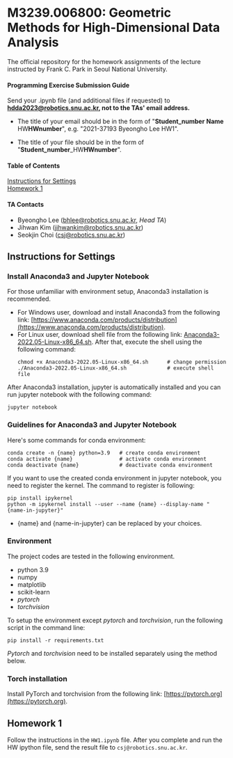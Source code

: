 # M3239.006800: Geometric Methods for High-Dimensional Data Analysis
The official repository for the homework assignments of the lecture <Geometric Methods for High-Dimensional Data Analysis> instructed by Frank C. Park in Seoul National University. 

#### Programming Exercise Submission Guide
Send your .ipynb file (and additional files if requested) to **hdda2023@robotics.snu.ac.kr, not to the TAs' email address.**

- The title of your email should be in the form of "**Student_number** **Name** HW**HWnumber**", e.g. "2021-37193 Byeongho Lee HW1".

- The title of your file should be in the form of "**Student_number**_HW**HWnumber**".

#### Table of Contents  
[Instructions for Settings](#Instructions-for-Settings)  
[Homework 1](#Homework-1)

#### TA Contacts
- Byeongho Lee (bhlee@robotics.snu.ac.kr, *Head TA*)
- Jihwan Kim (jihwankim@robotics.snu.ac.kr)
- Seokjin Choi (csj@robotics.snu.ac.kr)

## Instructions for Settings
### Install Anaconda3 and Jupyter Notebook
For those unfamiliar with environment setup, Anaconda3 installation is recommended. 
- For Windows user, download and install Anaconda3 from the following link: [https://www.anaconda.com/products/distribution](https://www.anaconda.com/products/distribution).
- For Linux user, download shell file from the following link: [Anaconda3-2022.05-Linux-x86_64.sh](https://drive.google.com/file/d/1x0mTd3stcNkEC_tY9vvgDUCwwHdPRqVe/view?usp=sharing). After that, execute the shell using the following command:
    ```shell
    chmod +x Anaconda3-2022.05-Linux-x86_64.sh      # change permission
    ./Anaconda3-2022.05-Linux-x86_64.sh             # execute shell file
    ```

After Anaconda3 installation, jupyter is automatically installed and you can run jupyter notebook with the following command:
```shell
jupyter notebook
```

### Guidelines for Anaconda3 and Jupyter Notebook
Here's some commands for conda environment:
```shell
conda create -n {name} python=3.9   # create conda environment
conda activate {name}               # activate conda environment
conda deactivate {name}             # deactivate conda environment
```
If you want to use the created conda environment in jupyter notebook, you need to register the kernel. The command to register is following:
```
pip install ipykernel
python -m ipykernel install --user --name {name} --display-name "{name-in-jupyter}"
```
- {name} and {name-in-jupyter} can be replaced by your choices.

### Environment
The project codes are tested in the following environment.
- python 3.9
- numpy
- matplotlib
- scikit-learn
- *pytorch*
- *torchvision*

To setup the environment except *pytorch* and *torchvision*, run the following script in the command line:
```
pip install -r requirements.txt
```
*Pytorch* and *torchvision* need to be installed separately using the method below.

### Torch installation
Install PyTorch and torchvision from the following link: [https://pytorch.org](https://pytorch.org). 

## Homework 1
Follow the instructions in the ``HW1.ipynb`` file. After you complete and run the HW ipython file, send the result file to ``csj@robotics.snu.ac.kr``.   
